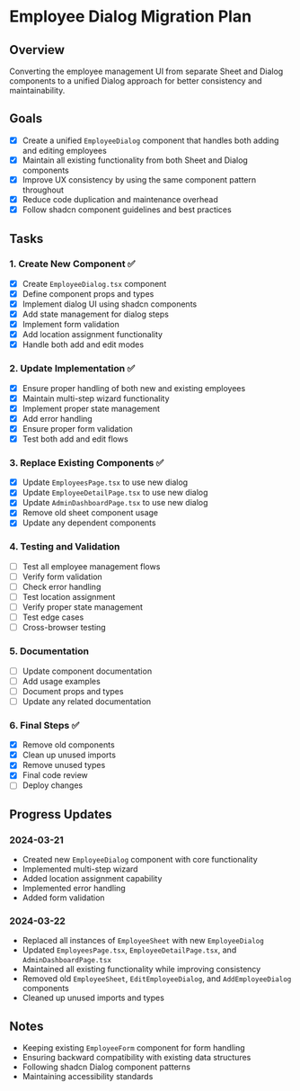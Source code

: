 # Employee Dialog Migration Plan

## Overview

Converting the employee management UI from separate Sheet and Dialog components to a unified Dialog approach for better consistency and maintainability.

## Goals

- [x] Create a unified `EmployeeDialog` component that handles both adding and editing employees
- [x] Maintain all existing functionality from both Sheet and Dialog components
- [x] Improve UX consistency by using the same component pattern throughout
- [x] Reduce code duplication and maintenance overhead
- [x] Follow shadcn component guidelines and best practices

## Tasks

### 1. Create New Component ✅

- [x] Create `EmployeeDialog.tsx` component
- [x] Define component props and types
- [x] Implement dialog UI using shadcn components
- [x] Add state management for dialog steps
- [x] Implement form validation
- [x] Add location assignment functionality
- [x] Handle both add and edit modes

### 2. Update Implementation ✅

- [x] Ensure proper handling of both new and existing employees
- [x] Maintain multi-step wizard functionality
- [x] Implement proper state management
- [x] Add error handling
- [x] Ensure proper form validation
- [x] Test both add and edit flows

### 3. Replace Existing Components ✅

- [x] Update `EmployeesPage.tsx` to use new dialog
- [x] Update `EmployeeDetailPage.tsx` to use new dialog
- [x] Update `AdminDashboardPage.tsx` to use new dialog
- [x] Remove old sheet component usage
- [x] Update any dependent components

### 4. Testing and Validation

- [ ] Test all employee management flows
- [ ] Verify form validation
- [ ] Check error handling
- [ ] Test location assignment
- [ ] Verify proper state management
- [ ] Test edge cases
- [ ] Cross-browser testing

### 5. Documentation

- [ ] Update component documentation
- [ ] Add usage examples
- [ ] Document props and types
- [ ] Update any related documentation

### 6. Final Steps ✅

- [x] Remove old components
- [x] Clean up unused imports
- [x] Remove unused types
- [x] Final code review
- [ ] Deploy changes

## Progress Updates

### 2024-03-21

- Created new `EmployeeDialog` component with core functionality
- Implemented multi-step wizard
- Added location assignment capability
- Implemented error handling
- Added form validation

### 2024-03-22

- Replaced all instances of `EmployeeSheet` with new `EmployeeDialog`
- Updated `EmployeesPage.tsx`, `EmployeeDetailPage.tsx`, and `AdminDashboardPage.tsx`
- Maintained all existing functionality while improving consistency
- Removed old `EmployeeSheet`, `EditEmployeeDialog`, and `AddEmployeeDialog` components
- Cleaned up unused imports and types

## Notes

- Keeping existing `EmployeeForm` component for form handling
- Ensuring backward compatibility with existing data structures
- Following shadcn Dialog component patterns
- Maintaining accessibility standards
